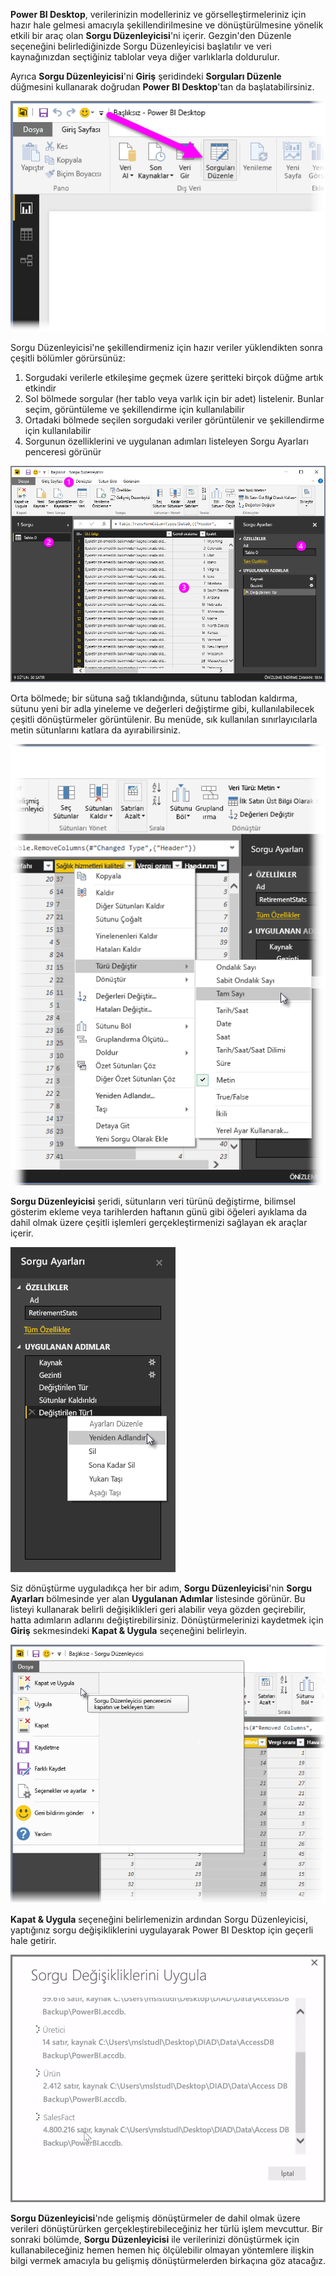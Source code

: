 **Power BI Desktop**, verilerinizin modelleriniz ve görselleştirmeleriniz için hazır hale gelmesi amacıyla şekillendirilmesine ve dönüştürülmesine yönelik etkili bir araç olan **Sorgu Düzenleyicisi**'ni içerir. Gezgin'den Düzenle seçeneğini belirlediğinizde Sorgu Düzenleyicisi başlatılır ve veri kaynağınızdan seçtiğiniz tablolar veya diğer varlıklarla doldurulur.

Ayrıca **Sorgu Düzenleyicisi**'ni **Giriş** şeridindeki **Sorguları Düzenle** düğmesini kullanarak doğrudan **Power BI Desktop**'tan da başlatabilirsiniz.

![](media/1-3-clean-and-transform-data-with-query-editor/1-3_1.png)

Sorgu Düzenleyicisi'ne şekillendirmeniz için hazır veriler yüklendikten sonra çeşitli bölümler görürsünüz:

1. Sorgudaki verilerle etkileşime geçmek üzere şeritteki birçok düğme artık etkindir
2. Sol bölmede sorgular (her tablo veya varlık için bir adet) listelenir. Bunlar seçim, görüntüleme ve şekillendirme için kullanılabilir
3. Ortadaki bölmede seçilen sorgudaki veriler görüntülenir ve şekillendirme için kullanılabilir
4. Sorgunun özelliklerini ve uygulanan adımları listeleyen Sorgu Ayarları penceresi görünür

![](media/1-3-clean-and-transform-data-with-query-editor/1-3_2.png)

Orta bölmede; bir sütuna sağ tıklandığında, sütunu tablodan kaldırma, sütunu yeni bir adla yineleme ve değerleri değiştirme gibi, kullanılabilecek çeşitli dönüştürmeler görüntülenir. Bu menüde, sık kullanılan sınırlayıcılarla metin sütunlarını katlara da ayırabilirsiniz.

![](media/1-3-clean-and-transform-data-with-query-editor/1-3_3.png)

**Sorgu Düzenleyicisi** şeridi, sütunların veri türünü değiştirme, bilimsel gösterim ekleme veya tarihlerden haftanın günü gibi öğeleri ayıklama da dahil olmak üzere çeşitli işlemleri gerçekleştirmenizi sağlayan ek araçlar içerir.

![](media/1-3-clean-and-transform-data-with-query-editor/1-3_4.png)

Siz dönüştürme uyguladıkça her bir adım, **Sorgu Düzenleyicisi**'nin **Sorgu Ayarları** bölmesinde yer alan **Uygulanan Adımlar** listesinde görünür. Bu listeyi kullanarak belirli değişiklikleri geri alabilir veya gözden geçirebilir, hatta adımların adlarını değiştirebilirsiniz. Dönüştürmelerinizi kaydetmek için **Giriş** sekmesindeki **Kapat & Uygula** seçeneğini belirleyin.

![](media/1-3-clean-and-transform-data-with-query-editor/1-3_5.png)

**Kapat & Uygula** seçeneğini belirlemenizin ardından Sorgu Düzenleyicisi, yaptığınız sorgu değişikliklerini uygulayarak Power BI Desktop için geçerli hale getirir.

![](media/1-3-clean-and-transform-data-with-query-editor/1-3_6.png)

**Sorgu Düzenleyicisi**'nde gelişmiş dönüştürmeler de dahil olmak üzere verileri dönüştürürken gerçekleştirebileceğiniz her türlü işlem mevcuttur. Bir sonraki bölümde, **Sorgu Düzenleyicisi** ile verilerinizi dönüştürmek için kullanabileceğiniz hemen hemen hiç ölçülebilir olmayan yöntemlere ilişkin bilgi vermek amacıyla bu gelişmiş dönüştürmelerden birkaçına göz atacağız.

